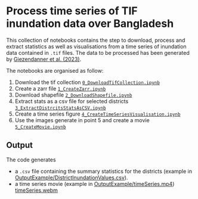 # Process time series of TIF inundation data over Bangladesh

This collection of notebooks contains the step to download, process and extract statistics as well as visualisations from a time series of inundation data contained in `.tif` files.
The data to be processed has been generated by [Giezendanner et al. (2023)](https://ieeexplore.ieee.org/document/10208542).

The notebooks are organised as follow:
1. Download the tif collection [`0_DownloadTifCollection.ipynb`](./0_DownloadTifCollection.ipynb)
2. Create a zarr file [`1_CreateZarr.ipynb`]()
3. Download shapefile [`2_DownloadShapefile.ipynb`]()
4. Extract stats as a csv file for selected districts [`3_ExtractDistrcitsStatsAsCSV.ipynb`]()
5. Create a time series figure [`4_CreateTimeSeriesVisualisation.ipynb`]()
6. Use the images generate in point 5 and create a movie [`5_CreateMovie.ipynb`]()

## Output

The code generates
- a `.csv` file containing the summary statistics for the districts (example in [OutputExample/DistrictInundationValues.csv](./OutputExample/DistrictInundationValues.csv)).
- a time series movie (example in [OutputExample/timeSeries.mp4](OutputExample/timeSeries.mp4))
[timeSeries.webm](https://github.com/GieziJo/GeospatialTools/assets/4385118/11174afb-92e5-4b73-af11-9404b7c3a341)
